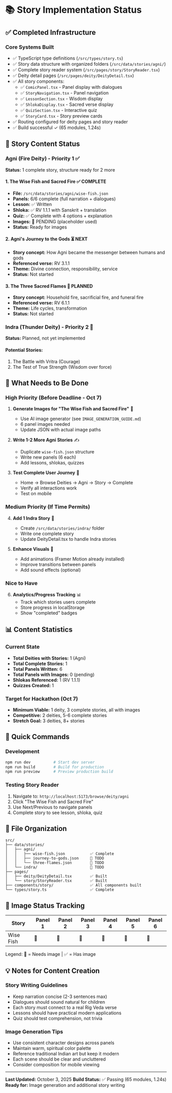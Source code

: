 # 📚 Story Implementation Status

## ✅ Completed Infrastructure

### Core Systems Built
- ✅ TypeScript type definitions (`/src/types/story.ts`)
- ✅ Story data structure with organized folders (`/src/data/stories/agni/`)
- ✅ Complete story reader system (`/src/pages/story/StoryReader.tsx`)
- ✅ Deity detail pages (`/src/pages/deity/DeityDetail.tsx`)
- ✅ All story components:
  - ✅ `ComicPanel.tsx` - Panel display with dialogues
  - ✅ `StoryNavigation.tsx` - Panel navigation
  - ✅ `LessonSection.tsx` - Wisdom display
  - ✅ `ShlokaDisplay.tsx` - Sacred verse display
  - ✅ `QuizSection.tsx` - Interactive quiz
  - ✅ `StoryCard.tsx` - Story preview cards
- ✅ Routing configured for deity pages and story reader
- ✅ Build successful ✓ (65 modules, 1.24s)

## 📖 Story Content Status

### Agni (Fire Deity) - Priority 1 ✅
**Status:** 1 complete story, structure ready for 2 more

#### 1. The Wise Fish and Sacred Fire ✅ COMPLETE
- **File:** `/src/data/stories/agni/wise-fish.json`
- **Panels:** 6/6 complete (full narration + dialogues)
- **Lesson:** ✅ Written
- **Shloka:** ✅ RV 1.1.1 with Sanskrit + translation
- **Quiz:** ✅ Complete with 4 options + explanation
- **Images:** 🎨 PENDING (placeholder used)
- **Status:** Ready for images

#### 2. Agni's Journey to the Gods ⏳ NEXT
- **Story concept:** How Agni became the messenger between humans and gods
- **Referenced verse:** RV 3.1.1
- **Theme:** Divine connection, responsibility, service
- **Status:** Not started

#### 3. The Three Sacred Flames 📝 PLANNED
- **Story concept:** Household fire, sacrificial fire, and funeral fire
- **Referenced verse:** RV 6.1.1
- **Theme:** Life cycles, transformation
- **Status:** Not started

### Indra (Thunder Deity) - Priority 2 📝
**Status:** Planned, not yet implemented

#### Potential Stories:
1. The Battle with Vritra (Courage)
2. The Test of True Strength (Wisdom over force)

## 🎯 What Needs to Be Done

### High Priority (Before Deadline - Oct 7)
1. **Generate Images for "The Wise Fish and Sacred Fire"** 🎨
   - Use AI image generator (see `IMAGE_GENERATION_GUIDE.md`)
   - 6 panel images needed
   - Update JSON with actual image paths

2. **Write 1-2 More Agni Stories** ✍️
   - Duplicate `wise-fish.json` structure
   - Write new panels (6 each)
   - Add lessons, shlokas, quizzes

3. **Test Complete User Journey** 🧪
   - Home → Browse Deities → Agni → Story → Complete
   - Verify all interactions work
   - Test on mobile

### Medium Priority (If Time Permits)
4. **Add 1 Indra Story** 📖
   - Create `/src/data/stories/indra/` folder
   - Write one complete story
   - Update DeityDetail.tsx to handle Indra stories

5. **Enhance Visuals** 🎨
   - Add animations (Framer Motion already installed)
   - Improve transitions between panels
   - Add sound effects (optional)

### Nice to Have
6. **Analytics/Progress Tracking** 📊
   - Track which stories users complete
   - Store progress in localStorage
   - Show "completed" badges

## 📊 Content Statistics

### Current State
- **Total Deities with Stories:** 1 (Agni)
- **Total Complete Stories:** 1
- **Total Panels Written:** 6
- **Total Panels with Images:** 0 (pending)
- **Shlokas Referenced:** 1 (RV 1.1.1)
- **Quizzes Created:** 1

### Target for Hackathon (Oct 7)
- **Minimum Viable:** 1 deity, 3 complete stories, all with images
- **Competitive:** 2 deities, 5-6 complete stories
- **Stretch Goal:** 3 deities, 8+ stories

## 🚀 Quick Commands

### Development
```bash
npm run dev          # Start dev server
npm run build        # Build for production
npm run preview      # Preview production build
```

### Testing Story Reader
1. Navigate to: `http://localhost:5173/browse/deity/agni`
2. Click "The Wise Fish and Sacred Fire"
3. Use Next/Previous to navigate panels
4. Complete story to see lesson, shloka, quiz

## 📁 File Organization

```
src/
├── data/stories/
│   ├── agni/
│   │   ├── wise-fish.json           ✅ Complete
│   │   ├── journey-to-gods.json     📝 TODO
│   │   └── three-flames.json        📝 TODO
│   └── indra/                       📝 TODO
├── pages/
│   ├── deity/DeityDetail.tsx        ✅ Built
│   └── story/StoryReader.tsx        ✅ Built
├── components/story/                ✅ All components built
└── types/story.ts                   ✅ Complete
```

## 🎨 Image Status Tracking

| Story | Panel 1 | Panel 2 | Panel 3 | Panel 4 | Panel 5 | Panel 6 |
|-------|---------|---------|---------|---------|---------|---------|
| Wise Fish | 🎨 | 🎨 | 🎨 | 🎨 | 🎨 | 🎨 |

Legend: 🎨 = Needs image | ✅ = Has image

## 💡 Notes for Content Creation

### Story Writing Guidelines
- Keep narration concise (2-3 sentences max)
- Dialogues should sound natural for children
- Each story must connect to a real Rig Veda verse
- Lessons should have practical modern applications
- Quiz should test comprehension, not trivia

### Image Generation Tips
- Use consistent character designs across panels
- Maintain warm, spiritual color palette
- Reference traditional Indian art but keep it modern
- Each scene should be clear and uncluttered
- Consider composition for mobile viewing

---

**Last Updated:** October 3, 2025
**Build Status:** ✅ Passing (65 modules, 1.24s)
**Ready for:** Image generation and additional story writing
